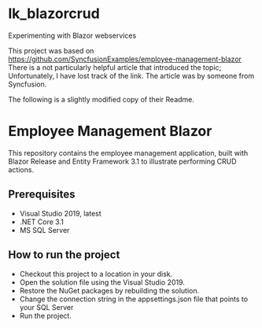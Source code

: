 # lk_blazorcrud
Experimenting with Blazor webservices

This project was based on https://github.com/SyncfusionExamples/employee-management-blazor There is a not particularly helpful article that introduced the topic; Unfortunately, I have lost track of the link. The article was by someone from Syncfusion.

The following is a slightly modified copy of their Readme.
# Employee Management Blazor
This repository contains the employee management application, built with Blazor Release and Entity Framework 3.1 to illustrate performing CRUD actions.

## Prerequisites

* Visual Studio 2019, latest
* .NET Core 3.1
* MS SQL Server


## How to run the project

* Checkout this project to a location in your disk.
* Open the solution file using the Visual Studio 2019.
* Restore the NuGet packages by rebuilding the solution.
* Change the connection string in the appsettings.json file that points to your SQL Server
* Run the project.
